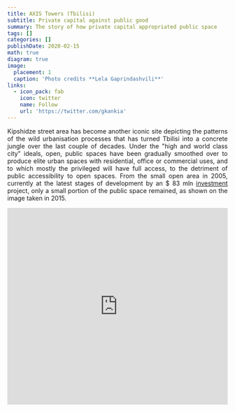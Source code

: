 ```yaml
---
title: AXIS Towers (Tbilisi)
subtitle: Private capital against public good
summary: The story of how private capital appropriated public space
tags: []
categories: []
publishDate: 2020-02-15
math: true
diagram: true
image:
  placement: 1
  caption: 'Photo credits **Lela Gaprindashvili**'
links:
  - icon_pack: fab
    icon: twitter
    name: Follow
    url: 'https://twitter.com/gkankia'
---
```

<p align="justify">
Kipshidze street area has become another iconic site depicting the patterns of the wild urbanisation processes that has turned Tbilisi into a concrete jungle over the last couple of decades. Under the "high and world class city" ideals, open, public spaces have been gradually smoothed over to produce elite urban spaces with residential, office or commercial uses, and to which mostly the privileged will have full access, to the detriment of public accessibility to open spaces.
From the small open area in 2005, currently at the latest stages of development by an $ 83 mln <a href="http://axistowers.ge/en/about-developer/">investment</a> project, only a small portion of the public space remained, as shown on the image taken in 2015.</p>

<div>
<iframe frameborder="0" class="juxtapose" width="100%" height="450" src="https://cdn.knightlab.com/libs/juxtapose/latest/embed/index.html?uid=e088364c-3774-11e9-9dba-0edaf8f81e27"></iframe>
</div>